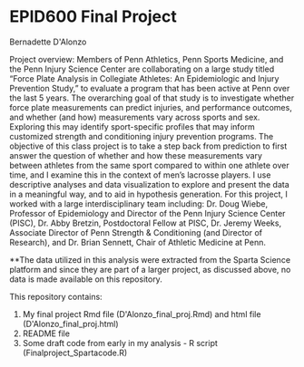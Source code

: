 # EPID600 Final Project

Bernadette D'Alonzo

Project overview: Members of Penn Athletics, Penn Sports Medicine, and the Penn Injury Science Center are collaborating on a large study titled “Force Plate Analysis in Collegiate Athletes: An Epidemiologic and Injury Prevention Study,” to evaluate a program that has been active at Penn over the last 5 years. The overarching goal of that study is to investigate whether force plate measurements can predict injuries, and performance outcomes, and whether (and how) measurements vary across sports and sex. Exploring this may identify sport-specific profiles that may inform customized strength and conditioning injury prevention programs. The objective of this class project is to take a step back from prediction to first answer the question of whether and how these measurements vary between athletes from the same sport compared to within one athlete over time, and I examine this in the context of men’s lacrosse players. I use descriptive analyses and data visualization to explore and present the data in a meaningful way, and to aid in hypothesis generation. For this project, I worked with a large interdisciplinary team including: Dr. Doug Wiebe, Professor of Epidemiology and Director of the Penn Injury Science Center (PISC), Dr. Abby Bretzin, Postdoctoral Fellow at PISC, Dr. Jeremy Weeks, Associate Director of Penn Strength & Conditioning (and Director of Research), and Dr. Brian Sennett, Chair of Athletic Medicine at Penn.

**The data utilized in this analysis were extracted from the Sparta Science platform and since they are part of a larger project, as discussed above, no data is made available on this repository.

This repository contains:
1. My final project Rmd file (D'Alonzo_final_proj.Rmd) and html file (D'Alonzo_final_proj.html)
2. README file
3. Some draft code from early in my analysis - R script (Finalproject_Spartacode.R) 

